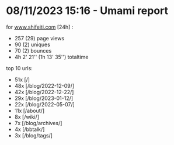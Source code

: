 # 08/11/2023 15:16 - Umami report
for www.shifeiti.com [24h] :

 - 257 (29) page views
 - 90 (2) uniques
 - 70 (2) bounces
 - 4h 2' 21'' (1h 13' 35'') totaltime


top 10 urls:
 - 51x [/]
 - 48x [/blog/2022-12-09/]
 - 42x [/blog/2022-12-22/]
 - 29x [/blog/2023-01-12/]
 - 22x [/blog/2022-05-07/]
 - 11x [/about/]
 - 8x [/wiki/]
 - 7x [/blog/archives/]
 - 4x [/bbtalk/]
 - 3x [/blog/tags/]


